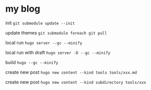# my blog

init `git submodule update --init`

update themes `git submodule foreach git pull`

local run `hugo server --gc --minify`

local run with draft `hugo server -D --gc --minify`

build `hugo --gc --minify`

create new post `hugo new content --kind tools tools/xxx.md`

create new post `hugo new content --kind subdirectory tools/xxx`